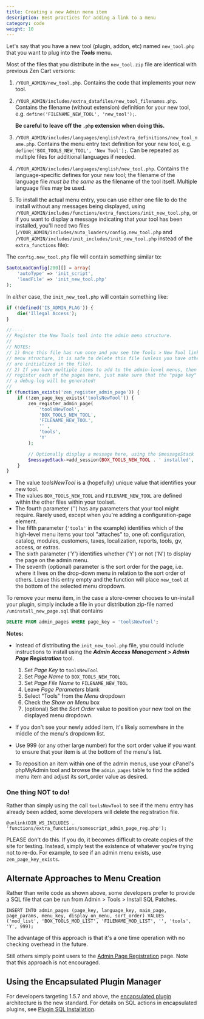 ```yaml
---
title: Creating a new Admin menu item 
description: Best practices for adding a link to a menu 
category: code
weight: 10
---
```


Let's say that you have a new tool (plugin, addon, etc) named `new_tool.php` that you want to plug into the ***Tools*** menu.

Most of the files that you distribute in the `new_tool.zip` file are identical with previous Zen Cart versions:

1. `/YOUR_ADMIN/new_tool.php`.  Contains the code that implements your new tool.

2. `/YOUR_ADMIN/includes/extra_datafiles/new_tool_filenames.php`.  Contains the filename (without extension) definition for your new tool, e.g. `define('FILENAME_NEW_TOOL', 'new_tool');`.  

   **Be careful to leave off the `.php` extension when doing this.**

3. `/YOUR_ADMIN/includes/languages/english/extra_definitions/new_tool_name.php`.  Contains the menu entry text definition for your new tool, e.g. `define('BOX_TOOLS_NEW_TOOL', 'New Tool');`. Can be repeated as multiple files for additional languages if needed.

4. `/YOUR_ADMIN/includes/languages/english/new_tool.php`.  Contains the language-specific defines for your new tool; the filename of the language file *must be the same* as  the filename of the tool itself. Multiple language files may be used.

5. To install the actual menu entry, you can use either one file to do the install without any messages being displayed, using `/YOUR_ADMIN/includes/functions/extra_functions/init_new_tool.php`, 
or if you want to display a message indicating that your tool has been installed, you'll need two files  (`/YOUR_ADMIN/includes/auto_loaders/config.new_tool.php` and `/YOUR_ADMIN/includes/init_includes/init_new_tool.php` instead of the `extra_functions` file):

The `config.new_tool.php` file will contain something similar to:

```php
$autoLoadConfig[200][] = array(
    'autoType' => 'init_script',
    'loadFile' => 'init_new_tool.php'
);
```

In *either* case, the `init_new_tool.php` will contain something like:

```php
if (!defined('IS_ADMIN_FLAG')) {
    die('Illegal Access');
} 

//----
// Register the New Tools tool into the admin menu structure.
//
// NOTES:  
// 1) Once this file has run once and you see the Tools > New Tool link in the admin
// menu structure, it is safe to delete this file (unless you have other functions that
// are initialized in the file).
// 2) If you have multiple items to add to the admin-level menus, then you should 
// register each of the pages here, just make sure that the "page key" is unique or 
// a debug-log will be generated!
//
if (function_exists('zen_register_admin_page')) {
    if (!zen_page_key_exists('toolsNewTool')) {
        zen_register_admin_page(
            'toolsNewTool', 
            'BOX_TOOLS_NEW_TOOL', 
            'FILENAME_NEW_TOOL',
            '' , 
            'tools', 
            'Y'
        );

        // Optionally display a message here, using the $messageStack
        $messageStack->add_session(BOX_TOOLS_NEW_TOOL . ' installed', 'success');
    }    
}
```

- The value *toolsNewTool* is a (hopefully) unique value that identifies your new tool.
- The values `BOX_TOOLS_NEW_TOOL` and `FILENAME_NEW_TOOL` are defined within the other files within your toolset.
- The fourth parameter ('') has any parameters that your tool might require.  Rarely used, except when you're adding a configuration-page element.
- The fifth parameter (`'tools'` in the example) identifies which of the high-level menu items your tool "attaches" to, one of: configuration,  catalog, modules, customers, taxes, localization, reports, tools, gv,  access, or extras.
- The sixth parameter ('Y') identifies whether ('Y') or not ('N') to display the page on the admin menu.
- The seventh (optional) parameter is the sort order for the page, i.e. where it lives on the drop-down menu in relation to the sort order of others.  Leave this entry empty and the function will place `new_tool` at the bottom of the selected menu dropdown.

To remove your menu item, in the case a store-owner chooses to  un-install your plugin, simply include a file in your distribution zip-file named  `/uninstall_new_page.sql` that contains

```sql
DELETE FROM admin_pages WHERE page_key = 'toolsNewTool';
```

**Notes:**

- Instead of distributing the `init_new_tool.php` file, you could include instructions to install using the ***Admin Access  Management > Admin Page Registration*** tool.
  1. Set *Page Key* to `toolsNewTool`
  2. Set *Page Name* to `BOX_TOOLS_NEW_TOOL`
  3. Set *Page File Name* to `FILENAME_NEW_TOOL`
  4. Leave *Page Parameters* blank
  5. Select "Tools" from the *Menu* dropdown
  6. Check the *Show on Menu* box
  7. (optional) Set the *Sort Order* value to position your new tool on the displayed menu dropdown.

- If you don't see your newly added item, it's likely somewhere in the middle of the menu's dropdown list.
- Use 999 (or any other large number) for the sort order value if you want to ensure that your item is at the bottom of the menu's list.
- To reposition an item within one of the admin menus, use your cPanel's phpMyAdmin tool and  browse the `admin_pages` table to find the added menu item and adjust its sort_order value as desired.

### One thing NOT to do! 

Rather than simply using the call `toolsNewTool` to see if the menu entry has already been added, some developers will delete the registration file.  

```
@unlink(DIR_WS_INCLUDES . 'functions/extra_functions/somescript_admin_page_reg.php');
```

PLEASE don't do this. If you do, it becomes difficult to create copies of the site for testing.  Instead, simply test the existence of whatever you're trying not to re-do.  For example, to see if an admin menu exists, use `zen_page_key_exists`. 

## Alternate Approaches to Menu Creation 

Rather than write code as shown above, some developers prefer to provide a SQL file that can be run from Admin > Tools > Install SQL Patches. 

```
INSERT INTO admin_pages (page_key, language_key, main_page, page_params, menu_key, display_on_menu, sort_order) VALUES ('mod_list', 'BOX_TOOLS_MOD_LIST', 'FILENAME_MOD_LIST', '', 'tools', 'Y', 999);
```

The advantage of this approach is that it's a one time operation with no checking overhead in the future.

Still others simply point users to the [Admin Page Registration](/user/admin_pages/admins/admin_page_registration/) page. Note that this approach is not encouraged. 

## Using the Encapsulated Plugin Manager 

For developers targeting 1.5.7 and above, the [encapsulated plugin](/dev/plugins/encapsulated_plugins/) architecture is the new standard.  For details on SQL actions in encapsulated plugins, see [Plugin SQL Installation](/dev/plugins/encapsulated_plugins/sql_installation/). 

